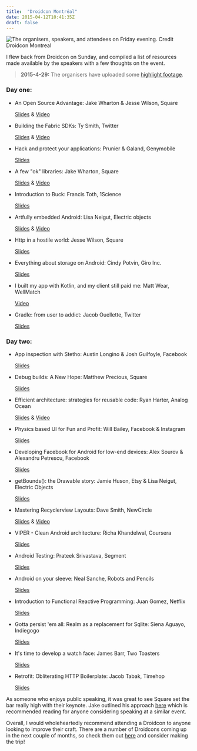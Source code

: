 ```yaml
---
title:  "Droidcon Montréal"
date: 2015-04-12T10:41:35Z
draft: false
---
```


<img alt="The organisers, speakers, and attendees on Friday evening. Credit Droidcon Montreal" data-src="/assets/images/droidconMontreal.jpg">

I flew back from Droidcon on Sunday, and compiled a list of resources made available by the speakers with a few
thoughts on the event.

> <strong>2015-4-29:</strong> The organisers have uploaded some [highlight footage][highlights].

### Day one:

* An Open Source Advantage: Jake Wharton & Jesse Wilson, Square

    [Slides][jakeJesseSlides] & [Video][jakeJesseVideo]

* Building the Fabric SDKs: Ty Smith, Twitter

    [Slides][tySmithSlides] & [Video][tySmithVideo]

* Hack and protect your applications: Prunier & Galand, Genymobile

    [Slides][genymotion]

* A few "ok" libraries: Jake Wharton, Square

    [Slides][jakeWhartonSlides] & [Video][jakeWhartonVideo]

* Introduction to Buck: Francis Toth, 1Science

    [Slides][francisToth]

* Artfully embedded Android: Lisa Neigut, Electric objects

    [Slides][lisaNeigutSlides] & [Video][lisaNeigutVideo]

* Http in a hostile world: Jesse Wilson, Square

    [Slides][jesseWilson]

* Everything about storage on Android: Cindy Potvin, Giro Inc.

    [Slides][cindyPotvin]

* I built my app with Kotlin, and my client still paid me: Matt Wear, WellMatch

    [Video][mattWearVideo]

* Gradle: from user to addict: Jacob Ouellette, Twitter

    [Slides][jakeOut]

### Day two:

* App inspection with Stetho: Austin Longino & Josh Guilfoyle, Facebook

    [Slides][austinJosh]

* Debug builds: A New Hope: Matthew Precious, Square

    [Slides][mattPrecious]

* Efficient architecture: strategies for reusable code: Ryan Harter, Analog Ocean

    [Slides][ryanHarterSlides] & [Video][ryanHarterVideo]

* Physics based UI for Fun and Profit: Will Bailey, Facebook & Instagram

    [Slides][willBailey]

* Developing Facebook for Android for low-end devices: Alex Sourov & Alexandru Petrescu, Facebook

    [Slides][alexAlex]

* getBounds(): the Drawable story: Jamie Huson, Etsy & Lisa Neigut, Electric Objects

    [Slides][jamieLisa]

* Mastering Recyclerview Layouts: Dave Smith, NewCircle

    [Slides][daveSmithSlides] & [Video][daveSmithVideo]

* VIPER - Clean Android architecture: Richa Khandelwal, Coursera

    [Slides][richaKhandelwal]

* Android Testing: Prateek Srivastava, Segment

    [Slides][prateekSrivastava]

* Android on your sleeve: Neal Sanche, Robots and Pencils

    [Slides][nealSanche]

* Introduction to Functional Reactive Programming: Juan Gomez, Netflix

    [Slides][juanGomez]

* Gotta persist 'em all: Realm as a replacement for Sqlite: Siena Aguayo, Indiegogo

    [Slides][sienaAguayo]

* It's time to develop a watch face: James Barr, Two Toasters

    [Slides][jamesBarr]

* Retrofit: Obliterating HTTP Boilerplate: Jacob Tabak, Timehop

    [Slides][jacobTabak]

As someone who enjoys public speaking, it was great to see Square set the bar really high with their keynote.
Jake outlined his approach [here][jakeTalk] which is recommended reading for anyone considering speaking at a similar
event.

Overall, I would wholeheartedly recommend attending a Droidcon to anyone looking to improve their craft. There are a
number of Droidcons coming up in the next couple of months, so check them out [here][droidcon] and consider making
the trip!


[highlights]:	https://www.youtube.com/watch?v=aVRzbH8TgdE

[mainHeader]: https://twitter.com/DroidconMTL/status/588014185017188352
[jakeTalk]:   http://jakewharton.com/the-conference-speaker-investment/
[droidconMontreal]:     http://www.droidcon.ca/
[droidcon]: http://droidcon.com/

[jakeJesseSlides]:	https://speakerdeck.com/swankjesse/an-open-source-advantage-droidcon-mtl-2015
[jakeJesseVideo]:	https://www.youtube.com/watch?v=PCxz2LEmuL4&feature=youtu.be
[tySmithSlides]:	https://speakerdeck.com/tysmith/droidcon-montreal-building-first-class-sdks-a-fabric-case-study
[tySmithVideo]:  https://www.youtube.com/watch?v=1EplBYXi9nU
[genymotion]:	https://speakerdeck.com/slvn/hack-and-protect-your-apps
[jakeWhartonSlides]:	https://t.co/S1uCmlFdI8
[jakeWhartonVideo]:  https://www.youtube.com/watch?v=WvyScM_S88c&index=3&list=PLqUf0A_J96n7NSfEUMjISZJPH4A-RIhta
[francisToth]:	http://slides.com/tothfrancis/introduction-to-buck/fullscreen#/
[lisaNeigutSlides]:	https://speakerdeck.com/niftynei/artfully-embedded-android
[lisaNeigutVideo]:  https://www.youtube.com/watch?v=pReIwbdnd8g&index=2&list=PLqUf0A_J96n7NSfEUMjISZJPH4A-RIhta
[jesseWilson]:	https://speakerdeck.com/swankjesse/jesse-wilson-http-in-a-hostile-world
[cindyPotvin]:	http://www.slideshare.net/CindyPotvin/everything-about-storage-droidcon-2015
[mattWearVideo]:  https://www.youtube.com/watch?v=d7BiXy3Qdt8&index=1&list=PLqUf0A_J96n7NSfEUMjISZJPH4A-RIhta
[jakeOut]:	https://speakerdeck.com/jakeout/gradle-from-user-to-addict

[austinJosh]:	https://speakerdeck.com/jasta/stetho-new-android-debugging-platform-droidcon-mtl-2015
[mattPrecious]:	https://speakerdeck.com/mattprecious/debug-builds-a-new-hope-droidcon-mtl-2015
[ryanHarterSlides]:	https://speakerdeck.com/rharter/reusable-libraries
[ryanHarterVideo]:  https://www.youtube.com/watch?v=VITu_wp4pNc
[willBailey]:		https://speakerdeck.com/willbailey/physics-based-ui-for-fun-and-profit
[richaKhandelwal]: https://speakerdeck.com/richk/clean-android-architecture
[daveSmithSlides]:	http://www.slideshare.net/devunwired/mastering-recyclerview-layouts
[daveSmithVideo]:https://www.youtube.com/watch?v=-C5I1DAviJ8&index=4&list=PLqUf0A_J96n7NSfEUMjISZJPH4A-RIhta
[alexAlex]:	https://speakerdeck.com/asourov/droidcon-montreal-2015-facebook-for-android-in-emerging-markets-an-overview-of-recent-work-and-open-source-projects
[jamieLisa]:	https://speakerdeck.com/niftynei/getbounds-the-drawables-story
[prateekSrivastava]: https://speakerdeck.com/f2prateek/android-testing-2-dot-0
[nealSanche]:	http://www.slideshare.net/thorinside/android-on-your-sleeve-droidconmontreal2015forexport
[juanGomez]:	https://speakerdeck.com/juandg/intro-to-functional-reactive-programming-droidcon-mtl-2015
[sienaAguayo]: http://www.slideshare.net/SienaAguayo/gotta-persist-em-all-realm-as-replacement-for-sq-lite-46956020
[jamesBarr]: https://speakerdeck.com/jbarr21/its-time-to-develop-a-watch-face
[jacobTabak]: 	https://speakerdeck.com/jacobtabak/retrofit-obliterating-http-boilerplate-montreal
